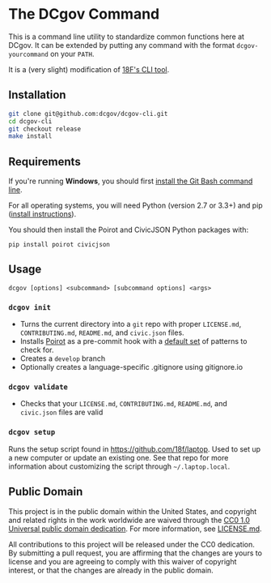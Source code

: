 # The DCgov Command

This is a command line utility to standardize common functions here at DCgov. It can be extended by putting any command with the format `dcgov-yourcommand` on your `PATH`.

It is a (very slight) modification of [18F's CLI tool](https://github.com/18F/18f-cli).

## Installation

```bash
git clone git@github.com:dcgov/dcgov-cli.git
cd dcgov-cli
git checkout release
make install
```

## Requirements

If you're running **Windows**, you should first [install the Git Bash command line](https://git-for-windows.github.io/).  

For all operating systems, you will need Python (version 2.7 or 3.3+) and pip ([install instructions](https://pip.pypa.io/en/stable/installing/)).

You should then install the Poirot and CivicJSON Python packages with:

`pip install poirot civicjson`

## Usage

```
dcgov [options] <subcommand> [subcommand options] <args>
```

### `dcgov init`

- Turns the current directory into a `git` repo with proper `LICENSE.md`, `CONTRIBUTING.md`, `README.md`, and `civic.json` files.
- Installs [Poirot](https://github.com/dcgov/poirot) as a pre-commit hook with a [default set](https://github.com/DCgov/poirot-patterns/blob/master/default.txt) of patterns to check for. 
- Creates a `develop` branch
- Optionally creates a language-specific .gitignore using gitignore.io

### `dcgov validate`

- Checks that your `LICENSE.md`, `CONTRIBUTING.md`, `README.md`, and `civic.json` files are valid

### `dcgov setup`

Runs the setup script found in https://github.com/18f/laptop. Used to set up a new computer or update an existing one. See that repo for more information about customizing the script through `~/.laptop.local`.

## Public Domain

This project is in the public domain within the United States, and copyright and related rights in the work worldwide are waived through the [CC0 1.0 Universal public domain dedication](https://creativecommons.org/publicdomain/zero/1.0/). For more information, see [LICENSE.md](LICENSE.md).

All contributions to this project will be released under the CC0 dedication. By submitting a pull request, you are affirming that the changes are yours to license and you are agreeing to comply with this waiver of copyright interest,  or that the changes are already in the public domain.
